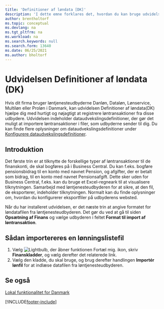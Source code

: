 ```yaml
---
title: 'Definitioner af løndata [DK]'
description: 'I dette emne forklares det, hvordan du kan bruge udvidelser til at udveksle data med løntjenesteudbydere i Danmark.'
author: brentholtorf
ms.topic: conceptual
ms.devlang: na
ms.tgt_pltfrm: na
ms.workload: na
ms.search.keywords: null
ms.search.form: 13640
ms.date: 06/25/2021
ms.author: bholtorf
---
```


# Udvidelsen Definitioner af løndata (DK)

Hvis dit firma bruger løntjenesteudbyderne Danløn, Dataløn, Lønservice, Multiløn eller Proløn i Danmark, kan udvidelsen Definitioner af løndata(DK) hjælpe dig med hurtigt og nøjagtigt at registrere løntransaktioner fra disse udbydere. Udvidelsen indeholder dataudvekslingsdefinitioner, der gør det muligt at importere løntransaktioner i filer, som udbyderne sender til dig. Du kan finde flere oplysninger om dataudvekslingsdefinitioner under [Konfigurere dataudvekslingsdefinitioner](../../across-how-to-set-up-data-exchange-definitions.md).  

## Introduktion

Det første trin er at tilknytte de forskellige typer af løntransaktioner til de finanskonti, de skal bogføres på i Business Central. Du kan f.eks. bogføre pensionsbidrag til en konto med navnet Pension, og afgifter, der er betalt som bidrag, til en konto med navnet Pensionsafgift. Dette sker uden for Business Central, f.eks. kan du bruge et Excel-regneark til at visualisere tilknytningen. Samarbejd med løntjenesteudbyderen for at sikre, at den fil, de eksporterer, indeholder tilknytningen. Normalt kan du finde oplysninger om, hvordan du konfigurerer eksportfiler på udbyderens websted.

Når du har installeret udvidelsen, er det næste trin at angive formatet for løndatafilen fra løntjenesteudbyderen. Det gør du ved at gå til siden **Opsætning af Finans** og vælge udbyderen i feltet **Format til import af løntransaktion**.

## Sådan importereres en lønningslistefil

1. Vælg ![Lightbulb, der åbner funktionen Fortæl mig.](../../media/ui-search/search_small.png "Fortæl mig, hvad du vil foretage dig") ikon, skriv **Finanskladder**, og vælg derefter det relaterede link.  
2. Vælg den kladde, du skal bruge, og brug derefter handlingen **Importér lønfil** for at indlæse datafilen fra løntjenesteudbyderen.

## Se også

[Lokal funktionalitet for Danmark](denmark-local-functionality.md)  

[!INCLUDE[footer-include](../../includes/footer-banner.md)]
